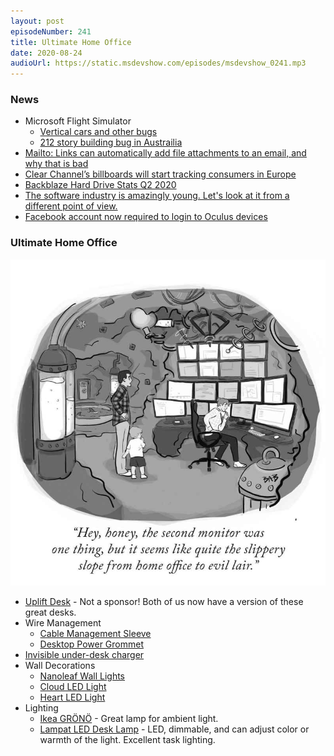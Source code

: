 ```yaml
---
layout: post
episodeNumber: 241
title: Ultimate Home Office
date: 2020-08-24
audioUrl: https://static.msdevshow.com/episodes/msdevshow_0241.mp3
--- 
```


### News

 - Microsoft Flight Simulator
    - [Vertical cars and other bugs](https://twitter.com/JanelleCShane/status/1296528940652265472)
    - [212 story building bug in Austrailia](https://www.engadget.com/flight-simulator-open-street-map-building-205545509.html?guccounter=1&guce_referrer=aHR0cHM6Ly93d3cuYmluZy5jb20v&guce_referrer_sig=AQAAACPCLJKNHfQ2omDlaC3V1Ib-snTDaz-JC_zLWVbZFKmX3kyY9yQkKeqlUbNtIUQ0-0bA7eeksPpwMAQdgb04nCLR1VVVzX_vTnF9h3V_FnC8aenH1eD_L57tmTzJW3WnDpF40u-szOrp9-Dt471QwYOUBNnJOP2fCuoVNvc1NHHp)
 - [Mailto: Links can automatically add file attachments to an email, and why that is bad](https://twitter.com/jensvoid/status/1295357952480751616)
 - [Clear Channel’s billboards will start tracking consumers in Europe](https://www.theverge.com/2020/8/10/21361734/clear-channel-billboards-privacy-ad-tracking-europe)
 - [Backblaze Hard Drive Stats Q2 2020](https://www.backblaze.com/blog/backblaze-hard-drive-stats-q2-2020/)
 - [The software industry is amazingly young. Let's look at it from a different point of view.](https://twitter.com/isotopp/status/1287277306441011201)
 - [Facebook account now required to login to Oculus devices](https://www.oculus.com/blog/a-single-way-to-log-into-oculus-and-unlock-social-features/)

### Ultimate Home Office

![Hey, honey, the socond monitor was one thing, but it seems like quite the slippery slope from home office to evil lair.](homeoffice.jpg)
 - [Uplift Desk](https://www.upliftdesk.com/) - Not a sponsor! Both of us now have a version of these great desks.
 - Wire Management
     - [Cable Management Sleeve](https://amzn.to/31wg3MZ)
     - [Desktop Power Grommet](https://amzn.to/3gCJq4u)
 - [Invisible under-desk charger](https://www.mockett.com/wcs4-95.html)
 - Wall Decorations
     - [Nanoleaf Wall Lights](https://nanoleaf.me/en/)
     - [Cloud LED Light](https://amzn.to/3joQT9j)
     - [Heart LED Light](https://amzn.to/2FVgjwC)
 - Lighting
   - [Ikea GRÖNÖ](https://www.ikea.com/us/en/p/groenoe-table-lamp-with-led-bulb-frosted-glass-white-70424982/) - Great lamp for ambient light.
   - [Lampat LED Desk Lamp](https://www.amazon.com/gp/product/B00KSQ8ZNA/) - LED, dimmable, and can adjust color or warmth of the light. Excellent task lighting.
